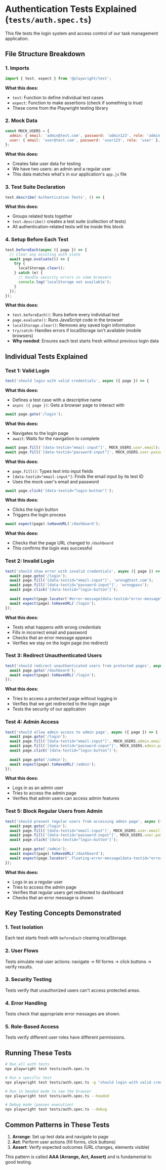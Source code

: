 # Authentication Tests Explained (`tests/auth.spec.ts`)

This file tests the login system and access control of our task management application.

## File Structure Breakdown

### 1. Imports
```javascript
import { test, expect } from '@playwright/test';
```
**What this does:**
- `test`: Function to define individual test cases
- `expect`: Function to make assertions (check if something is true)
- These come from the Playwright testing library

### 2. Mock Data
```javascript
const MOCK_USERS = {
  admin: { email: 'admin@test.com', password: 'admin123', role: 'admin' },
  user: { email: 'user@test.com', password: 'user123', role: 'user' },
};
```
**What this does:**
- Creates fake user data for testing
- We have two users: an admin and a regular user
- This data matches what's in our application's `app.js` file

### 3. Test Suite Declaration
```javascript
test.describe('Authentication Tests', () => {
```
**What this does:**
- Groups related tests together
- `test.describe()` creates a test suite (collection of tests)
- All authentication-related tests will be inside this block

### 4. Setup Before Each Test
```javascript
test.beforeEach(async ({ page }) => {
  // Clear any existing auth state
  await page.evaluate(() => {
    try {
      localStorage.clear();
    } catch (e) {
      // Handle security errors in some browsers
      console.log('localStorage not available');
    }
  });
});
```
**What this does:**
- `test.beforeEach()`: Runs before every individual test
- `page.evaluate()`: Runs JavaScript code in the browser
- `localStorage.clear()`: Removes any saved login information
- `try/catch`: Handles errors if localStorage isn't available (mobile browsers)
- **Why needed**: Ensures each test starts fresh without previous login data

## Individual Tests Explained

### Test 1: Valid Login
```javascript
test('should login with valid credentials', async ({ page }) => {
```
**What this does:**
- Defines a test case with a descriptive name
- `async ({ page })`: Gets a browser page to interact with

```javascript
await page.goto('/login');
```
**What this does:**
- Navigates to the login page
- `await`: Waits for the navigation to complete

```javascript
await page.fill('[data-testid="email-input"]', MOCK_USERS.user.email);
await page.fill('[data-testid="password-input"]', MOCK_USERS.user.password);
```
**What this does:**
- `page.fill()`: Types text into input fields
- `[data-testid="email-input"]`: Finds the email input by its test ID
- Uses the mock user's email and password

```javascript
await page.click('[data-testid="login-button"]');
```
**What this does:**
- Clicks the login button
- Triggers the login process

```javascript
await expect(page).toHaveURL('/dashboard');
```
**What this does:**
- Checks that the page URL changed to `/dashboard`
- This confirms the login was successful

### Test 2: Invalid Login
```javascript
test('should show error with invalid credentials', async ({ page }) => {
  await page.goto('/login');
  await page.fill('[data-testid="email-input"]', 'wrong@test.com');
  await page.fill('[data-testid="password-input"]', 'wrongpass');
  await page.click('[data-testid="login-button"]');
  
  await expect(page.locator('#error-message[data-testid="error-message"]')).toBeVisible();
  await expect(page).toHaveURL('/login');
});
```
**What this does:**
- Tests what happens with wrong credentials
- Fills in incorrect email and password
- Checks that an error message appears
- Verifies we stay on the login page (no redirect)

### Test 3: Redirect Unauthenticated Users
```javascript
test('should redirect unauthenticated users from protected pages', async ({ page }) => {
  await page.goto('/dashboard');
  await expect(page).toHaveURL('/login');
});
```
**What this does:**
- Tries to access a protected page without logging in
- Verifies that we get redirected to the login page
- Tests the security of our application

### Test 4: Admin Access
```javascript
test('should allow admin access to admin page', async ({ page }) => {
  await page.goto('/login');
  await page.fill('[data-testid="email-input"]', MOCK_USERS.admin.email);
  await page.fill('[data-testid="password-input"]', MOCK_USERS.admin.password);
  await page.click('[data-testid="login-button"]');
  
  await page.goto('/admin');
  await expect(page).toHaveURL('/admin');
});
```
**What this does:**
- Logs in as an admin user
- Tries to access the admin page
- Verifies that admin users can access admin features

### Test 5: Block Regular Users from Admin
```javascript
test('should prevent regular users from accessing admin page', async ({ page }) => {
  await page.goto('/login');
  await page.fill('[data-testid="email-input"]', MOCK_USERS.user.email);
  await page.fill('[data-testid="password-input"]', MOCK_USERS.user.password);
  await page.click('[data-testid="login-button"]');
  
  await page.goto('/admin');
  await expect(page).toHaveURL('/dashboard');
  await expect(page.locator('.floating-error-message[data-testid="error-message"]')).toBeVisible();
});
```
**What this does:**
- Logs in as a regular user
- Tries to access the admin page
- Verifies that regular users get redirected to dashboard
- Checks that an error message is shown

## Key Testing Concepts Demonstrated

### 1. **Test Isolation**
Each test starts fresh with `beforeEach` clearing localStorage.

### 2. **User Flows**
Tests simulate real user actions: navigate → fill forms → click buttons → verify results.

### 3. **Security Testing**
Tests verify that unauthorized users can't access protected areas.

### 4. **Error Handling**
Tests check that appropriate error messages are shown.

### 5. **Role-Based Access**
Tests verify different user roles have different permissions.

## Running These Tests

```bash
# Run all auth tests
npx playwright test tests/auth.spec.ts

# Run a specific test
npx playwright test tests/auth.spec.ts -g "should login with valid credentials"

# Run in headed mode to see the browser
npx playwright test tests/auth.spec.ts --headed

# Debug mode (pauses execution)
npx playwright test tests/auth.spec.ts --debug
```

## Common Patterns in These Tests

1. **Arrange**: Set up test data and navigate to page
2. **Act**: Perform user actions (fill forms, click buttons)
3. **Assert**: Verify expected outcomes (URL changes, elements visible)

This pattern is called **AAA (Arrange, Act, Assert)** and is fundamental to good testing. 